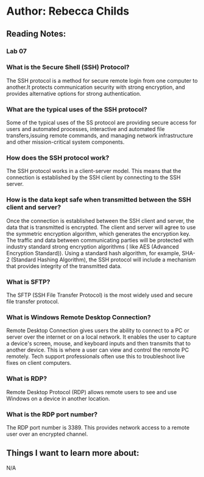 # Author: Rebecca Childs
## Reading Notes:
### Lab 07
### What is the Secure Shell (SSH) Protocol?
The SSH protocol is a method for secure remote login from one computer to another.It protects communication security with strong encryption, and provides alternative options for strong authentication.
### What are the typical uses of the SSH protocol?
Some of the typical uses of the SS protocol are providing secure access for users and automated processes, interactive and automated file transfers,issuing remote commands, and managing network infrastructure and other mission-critical system components.
### How does the SSH protocol work?
The SSH protocol works in a client-server model. This means that the connection is established by the SSH client by connecting to the SSH server.
### How is the data kept safe when transmitted between the SSH client and server?
Once the connection is established between the SSH client and server, the data that is transmitted is encrypted. The client and server will agree to use the symmetric encryption algorithm, which generates the encryption key. The traffic and data between communicating parties will be protected with industry standard strong encryption algorithms ( like AES (Advanced Encryption Standard)). Using a standard hash algorithm, for example, SHA-2 (Standard Hashing Algorithm), the SSH protocol will include a mechanism that provides integrity of the transmitted data.
### What is SFTP?
The SFTP (SSH File Transfer Protocol) is the most widely used and secure file transfer protocol.

### What is Windows Remote Desktop Connection?
Remote Desktop Connection gives users the ability to connect to a PC or server over the internet or on a local network. It enables the user to capture a device's screen, mouse, and keyboard inputs and then transmits that to another device. This is where a user can view and control the remote PC remotely. Tech support professionals often use this to troubleshoot live fixes on client computers. 
### What is RDP?
Remote Desktop Protocol (RDP) allows remote users to see and use Windows on a device in another location.
### What is the RDP port number?
The RDP port number is 3389. This provides network access to a remote user over an encrypted channel. 
## Things I want to learn more about:
N/A
